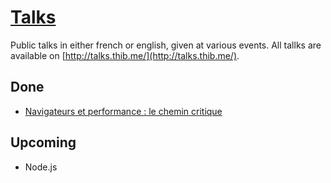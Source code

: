 [Talks](http://talks.thib.me)
=====

Public talks in either french or english, given at various events. All tallks are available on [http://talks.thib.me/](http://talks.thib.me/).

## Done

- [Navigateurs et performance : le chemin critique](http://talks.thib.me/navigateurs-performance/)

## Upcoming

- Node.js
